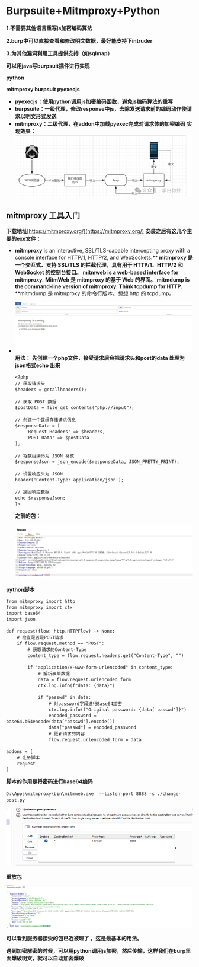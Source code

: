 # Burpsuite+Mitmproxy+Python

**1.不需要其他语言重写js加密编码算法**

**2.burp中可以直接查看和修改明文数据，最好能支持下intruder**

**3.为其他漏洞利用工具提供支持（如sqlmap）**

**可以用java写burpsuit插件进行实现**

**python**

**mitmproxy  burpsuit   pyexecjs**

* **pyexecjs：使用python调用js加密编码函数，避免js编码算法的重写**
* **burpsuite：一级代理，修改response中js，去除发送请求前的编码动作使请求以明文形式发送**
* **mitmproxy：二级代理，在addon中加载pyexec完成对请求体的加密编码**
  **实现效果：**
  ![](.\resources\images\01-1.png)

## mitmproxy 工具入门

**下载地址**[https://mitmproxy.org/](https://mitmproxy.org/)
**安装之后有这几个主要的exe文件：**

* **mitmproxy** is an interactive, SSL/TLS-capable intercepting proxy with a console interface for HTTP/1, HTTP/2, and WebSockets.**
  **mitmproxy 是一个交互式、支持 SSL/TLS 的拦截代理，具有用于 HTTP/1、HTTP/2 和 WebSocket 的控制台接口。
  **mitmweb** is a web-based interface for mitmproxy.**
  **MitmWeb 是 mitmproxy 的基于 Web 的界面。
  **mitmdump** is the command-line version of mitmproxy. Think tcpdump for HTTP.**
  **mitmdump 是 mitmproxy 的命令行版本。想想 http 的 tcpdump。
* ![](./resources\images\01-2.png)
  **用法：**
  **先创建一个php文件，接受请求后会把请求头和post的data 处理为json格式echo 出来**

  ```
  <?php
  // 获取请求头
  $headers = getallheaders();

  // 获取 POST 数据
  $postData = file_get_contents("php://input");

  // 创建一个数组存储请求信息
  $responseData = [
      'Request Headers' => $headers,
      'POST Data' => $postData
  ];

  // 将数组编码为 JSON 格式
  $responseJson = json_encode($responseData, JSON_PRETTY_PRINT);

  // 设置响应头为 JSON
  header('Content-Type: application/json');

  // 返回响应数据
  echo $responseJson;
  ?>

  ```

  **之前的包：**

  ![image-20240605230654390](./resources\images\01-3.png)

**python脚本**

```
from mitmproxy import http
from mitmproxy import ctx
import base64
import json

def request(flow: http.HTTPFlow) -> None:
    # 检查是否是POST请求
    if flow.request.method == "POST":
        # 获取请求的Content-Type
        content_type = flow.request.headers.get("Content-Type", "")
        
        if "application/x-www-form-urlencoded" in content_type:
            # 解析表单数据
            data = flow.request.urlencoded_form
            ctx.log.info(f"data: {data}")
        
            if "passwd" in data:
                # 对password字段进行Base64加密
                ctx.log.info(f"Original password: {data['passwd']}")
                encoded_password = base64.b64encode(data["passwd"].encode())
                data["passwd"] = encoded_password
                # 更新请求的内容
                flow.request.urlencoded_form = data

addons = [
    # 注册脚本
    request
]

```

**脚本的作用是将密码进行base64编码**

`D:\Apps\mitmproxy\bin\mitmweb.exe  --listen-port 8888 -s ./change-post.py`

![image-20240605230836147](./resources\images\01-4.png)

**重放包**

![image-20240605230750252](.\resources\images\01-5.png)

**可以看到服务器接受的包已近被理了 ，这是最基本的用法。**

**遇到加密解密的时候，可以用python调用js加密，然后传输，这样我们在burp里面爆破明文，就可以自动加密爆破**
